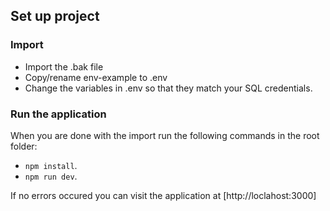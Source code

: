## Set up project

### Import

- Import the .bak file
- Copy/rename env-example to .env
- Change the variables in .env so that they match your SQL credentials.

### Run the application

When you are done with the import run the following commands in the root folder:

- `npm install`.
- `npm run dev`.

If no errors occured you can visit the application at [http://loclahost:3000]
